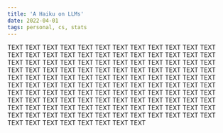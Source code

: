 ```yaml
---
title: 'A Haiku on LLMs'
date: 2022-04-01
tags: personal, cs, stats
---
```


TEXT TEXT TEXT TEXT TEXT TEXT TEXT TEXT TEXT TEXT TEXT TEXT TEXT TEXT TEXT TEXT 
TEXT TEXT TEXT TEXT TEXT TEXT TEXT TEXT TEXT TEXT TEXT TEXT TEXT TEXT TEXT TEXT 
TEXT TEXT TEXT TEXT TEXT TEXT TEXT TEXT TEXT TEXT TEXT TEXT TEXT TEXT TEXT TEXT 
TEXT TEXT TEXT TEXT TEXT TEXT TEXT TEXT TEXT TEXT TEXT TEXT TEXT TEXT TEXT TEXT 
TEXT TEXT TEXT TEXT TEXT TEXT TEXT TEXT TEXT TEXT TEXT TEXT TEXT TEXT TEXT TEXT 
TEXT TEXT TEXT TEXT TEXT TEXT TEXT TEXT TEXT TEXT TEXT TEXT TEXT TEXT TEXT TEXT 
TEXT TEXT TEXT TEXT TEXT TEXT TEXT TEXT TEXT TEXT TEXT TEXT TEXT TEXT TEXT TEXT 
TEXT TEXT TEXT TEXT TEXT TEXT TEXT TEXT TEXT TEXT TEXT TEXT TEXT TEXT TEXT TEXT 
